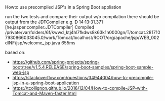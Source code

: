 Howto use precompiled JSP's in a Spring Boot appliation

run the two tests and compare their output
w/o compilation there should be output from the JDTCompiler
e.g. D 14:13:31.371 [he.jasper.compiler.JDTCompiler] Compiled /private/var/folders/6f/kwwd_ktj4hl7fkdws8k63k1h0000gn/T/tomcat.2817107930866033045.0/work/Tomcat/localhost/ROOT/org/apache/jsp/WEB_002dINF/jsp/welcome_jsp.java 655ms

based on: 
* https://github.com/spring-projects/spring-boot/tree/v1.5.4.RELEASE/spring-boot-samples/spring-boot-sample-web-jsp
* https://stackoverflow.com/questions/34944004/how-to-precompile-jsp-in-a-spring-boot-application
* https://tcollignon.github.io/2016/12/04/How-to-compile-JSP-with-Tomcat-and-Maven-faster.html